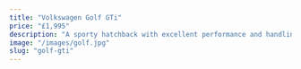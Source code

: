 ```yaml
---
title: "Volkswagen Golf GTi"
price: "£1,995"
description: "A sporty hatchback with excellent performance and handling."
image: "/images/golf.jpg"
slug: "golf-gti"
---
```

